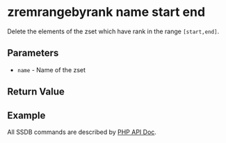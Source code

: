 # zremrangebyrank name start end

Delete the elements of the zset which have rank in the range `[start,end]`.

## Parameters

* `name` - Name of the zset

## Return Value

## Example

All SSDB commands are described by [PHP API Doc](https://ssdb.io/docs/php/).
